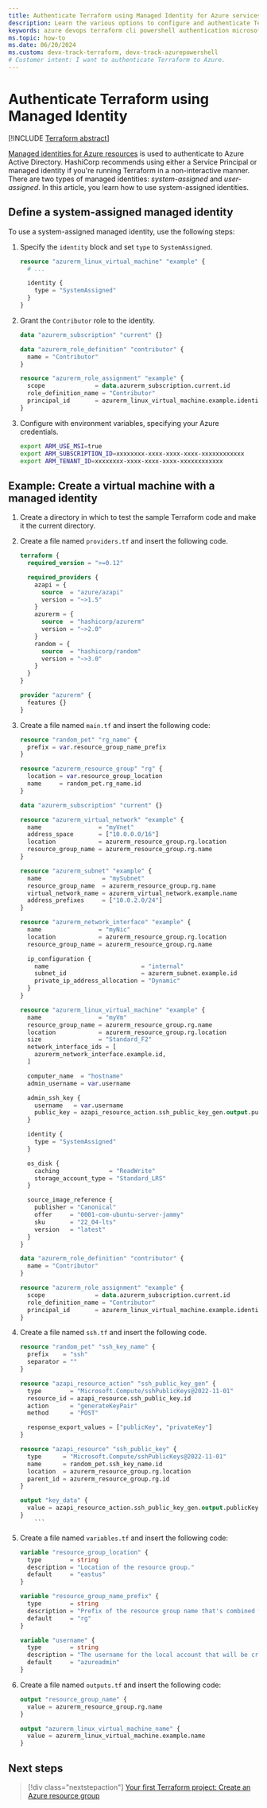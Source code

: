```yaml
---
title: Authenticate Terraform using Managed Identity for Azure services
description: Learn the various options to configure and authenticate Terraform to Azure using Managed Identity for Azure services
keywords: azure devops terraform cli powershell authentication microsoft account subscription environment variables provider block
ms.topic: how-to
ms.date: 06/20/2024
ms.custom: devx-track-terraform, devx-track-azurepowershell
# Customer intent: I want to authenticate Terraform to Azure.
---
```


# Authenticate Terraform using Managed Identity

[!INCLUDE [Terraform abstract](./includes/abstract.md)]

[Managed identities for Azure resources](/entra/identity/managed-identities-azure-resources/overview) is used to authenticate to Azure Active Directory. HashiCorp recommends using either a Service Principal or managed identity if you're running Terraform in a non-interactive manner. There are two types of managed identities: *system-assigned* and *user-assigned*. In this article, you learn how to use system-assigned identities.

## Define a system-assigned managed identity

To use a system-assigned managed identity, use the following steps:

1. Specify the `identity` block and set `type` to `SystemAssigned`.

    ```terraform
    resource "azurerm_linux_virtual_machine" "example" {
      # ...
    
      identity {
        type = "SystemAssigned"
      }
    }
    ```

1. Grant the `Contributor` role to the identity.

    ```terraform
    data "azurerm_subscription" "current" {}

    data "azurerm_role_definition" "contributor" {
      name = "Contributor"
    }
    
    resource "azurerm_role_assignment" "example" {
      scope              = data.azurerm_subscription.current.id
      role_definition_name = "Contributor"
      principal_id       = azurerm_linux_virtual_machine.example.identity[0].principal_id
    }
    ```

1. Configure with environment variables, specifying your Azure credentials.

    ```bash
    export ARM_USE_MSI=true
    export ARM_SUBSCRIPTION_ID=xxxxxxxx-xxxx-xxxx-xxxx-xxxxxxxxxxxx
    export ARM_TENANT_ID=xxxxxxxx-xxxx-xxxx-xxxx-xxxxxxxxxxxx
    ```

## Example: Create a virtual machine with a managed identity

1. Create a directory in which to test the sample Terraform code and make it the current directory.

1. Create a file named `providers.tf` and insert the following code.

    ```terraform
    terraform {
      required_version = ">=0.12"
    
      required_providers {
        azapi = {
          source  = "azure/azapi"
          version = "~>1.5"
        }
        azurerm = {
          source  = "hashicorp/azurerm"
          version = "~>2.0"
        }
        random = {
          source  = "hashicorp/random"
          version = "~>3.0"
        }
      }
    }
    
    provider "azurerm" {
      features {}
    }
    ```

1. Create a file named `main.tf` and insert the following code:

    ```terraform
    resource "random_pet" "rg_name" {
      prefix = var.resource_group_name_prefix
    }
    
    resource "azurerm_resource_group" "rg" {
      location = var.resource_group_location
      name     = random_pet.rg_name.id
    }
    
    data "azurerm_subscription" "current" {}
    
    resource "azurerm_virtual_network" "example" {
      name                = "myVnet"
      address_space       = ["10.0.0.0/16"]
      location            = azurerm_resource_group.rg.location
      resource_group_name = azurerm_resource_group.rg.name
    }
    
    resource "azurerm_subnet" "example" {
      name                 = "mySubnet"
      resource_group_name  = azurerm_resource_group.rg.name
      virtual_network_name = azurerm_virtual_network.example.name
      address_prefixes     = ["10.0.2.0/24"]
    }
    
    resource "azurerm_network_interface" "example" {
      name                = "myNic"
      location            = azurerm_resource_group.rg.location
      resource_group_name = azurerm_resource_group.rg.name
    
      ip_configuration {
        name                          = "internal"
        subnet_id                     = azurerm_subnet.example.id
        private_ip_address_allocation = "Dynamic"
      }
    }
    
    resource "azurerm_linux_virtual_machine" "example" {
      name                = "myVm"
      resource_group_name = azurerm_resource_group.rg.name
      location            = azurerm_resource_group.rg.location
      size                = "Standard_F2"
      network_interface_ids = [
        azurerm_network_interface.example.id,
      ]
    
      computer_name  = "hostname"
      admin_username = var.username
    
      admin_ssh_key {
        username   = var.username
        public_key = azapi_resource_action.ssh_public_key_gen.output.publicKey
      }
    
      identity {
        type = "SystemAssigned"
      }
    
      os_disk {
        caching              = "ReadWrite"
        storage_account_type = "Standard_LRS"
      }
    
      source_image_reference {
        publisher = "Canonical"
        offer     = "0001-com-ubuntu-server-jammy"
        sku       = "22_04-lts"
        version   = "latest"
      }
    }
    
    data "azurerm_role_definition" "contributor" {
      name = "Contributor"
    }
    
    resource "azurerm_role_assignment" "example" {
      scope              = data.azurerm_subscription.current.id
      role_definition_name = "Contributor"
      principal_id       = azurerm_linux_virtual_machine.example.identity[0].principal_id
    }
    ```

1. Create a file named `ssh.tf` and insert the following code.

    ```terraform
    resource "random_pet" "ssh_key_name" {
      prefix    = "ssh"
      separator = ""
    }
    
    resource "azapi_resource_action" "ssh_public_key_gen" {
      type        = "Microsoft.Compute/sshPublicKeys@2022-11-01"
      resource_id = azapi_resource.ssh_public_key.id
      action      = "generateKeyPair"
      method      = "POST"
    
      response_export_values = ["publicKey", "privateKey"]
    }
    
    resource "azapi_resource" "ssh_public_key" {
      type      = "Microsoft.Compute/sshPublicKeys@2022-11-01"
      name      = random_pet.ssh_key_name.id
      location  = azurerm_resource_group.rg.location
      parent_id = azurerm_resource_group.rg.id
    }
    
    output "key_data" {
      value = azapi_resource_action.ssh_public_key_gen.output.publicKey
    }
        ```

1. Create a file named `variables.tf` and insert the following code:

    ```terraform
    variable "resource_group_location" {
      type        = string
      description = "Location of the resource group."
      default     = "eastus"
    }
    
    variable "resource_group_name_prefix" {
      type        = string
      description = "Prefix of the resource group name that's combined with a random ID so name is unique in your Azure subscription."
      default     = "rg"
    }
    
    variable "username" {
      type        = string
      description = "The username for the local account that will be created on the new VM."
      default     = "azureadmin"
    }
    ```

1. Create a file named `outputs.tf` and insert the following code:

    ```terraform
    output "resource_group_name" {
      value = azurerm_resource_group.rg.name
    }
    
    output "azurerm_linux_virtual_machine_name" {
      value = azurerm_linux_virtual_machine.example.name
    }
    ```

## Next steps

> [!div class="nextstepaction"]
> [Your first Terraform project: Create an Azure resource group](create-resource-group.md)